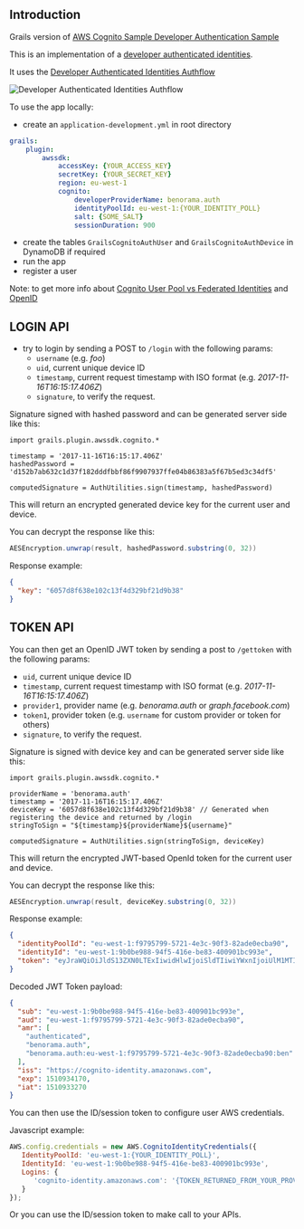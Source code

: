 ## Introduction

Grails version of [AWS Cognito Sample Developer Authentication Sample](https://github.com/awslabs/amazon-cognito-developer-authentication-sample)

This is an implementation of a [developer authenticated identities](https://docs.aws.amazon.com/cognito/latest/developerguide/developer-authenticated-identities.html).

It uses the [Developer Authenticated Identities Authflow](https://docs.aws.amazon.com/cognito/latest/developerguide/authentication-flow.html)

![Developer Authenticated Identities Authflow](https://docs.aws.amazon.com/cognito/latest/developerguide/images/amazon-cognito-dev-auth-enhanced-flow.png)

To use the app locally:
- create an `application-development.yml` in root directory

```yml
grails:
    plugin:
        awssdk:
            accessKey: {YOUR_ACCESS_KEY}
            secretKey: {YOUR_SECRET_KEY}
            region: eu-west-1
            cognito:
                developerProviderName: benorama.auth
                identityPoolId: eu-west-1:{YOUR_IDENTITY_POLL}
                salt: {SOME_SALT}
                sessionDuration: 900
```

- create the tables `GrailsCognitoAuthUser` and `GrailsCognitoAuthDevice` in DynamoDB if required
- run the app
- register a user

Note: to get more info about [Cognito User Pool vs Federated Identities](https://serverless-stack.com/chapters/cognito-user-pool-vs-identity-pool.html) and [OpenID](https://connect2id.com/learn/openid-connect)

## LOGIN API

- try to login by sending a POST to `/login` with the following params:
  - `username` (e.g. *foo*)
  - `uid`, current unique device ID
  - `timestamp`, current request timestamp with ISO format (e.g. *2017-11-16T16:15:17.406Z*)
  - `signature`, to verify the request.
  
Signature signed with hashed password and can be generated server side like this:

```
import grails.plugin.awssdk.cognito.*

timestamp = '2017-11-16T16:15:17.406Z'
hashedPassword = 'd152b7ab632c1d37f182dddfbbf86f9907937ffe04b86383a5f67b5ed3c34df5'

computedSignature = AuthUtilities.sign(timestamp, hashedPassword)
```  
  
This will return an encrypted generated device key for the current user and device.

You can decrypt the response like this:

```groovy
AESEncryption.unwrap(result, hashedPassword.substring(0, 32))
```

Response example:

```json
{
  "key": "6057d8f638e102c13f4d329bf21d9b38"
}
```

## TOKEN API

You can then get an OpenID JWT token by sending a post to `/gettoken` with the following params:
  - `uid`, current unique device ID
  - `timestamp`, current request timestamp with ISO format (e.g. *2017-11-16T16:15:17.406Z*)
  - `provider1`, provider name (e.g. *benorama.auth* or *graph.facebook.com*)
  - `token1`, provider token (e.g. `username` for custom provider or token for others) 
  - `signature`, to verify the request.
    
Signature is signed with device key and can be generated server side like this:

```
import grails.plugin.awssdk.cognito.*

providerName = 'benorama.auth'
timestamp = '2017-11-16T16:15:17.406Z'
deviceKey = '6057d8f638e102c13f4d329bf21d9b38' // Generated when registering the device and returned by /login
stringToSign = "${timestamp}${providerName}${username}"

computedSignature = AuthUtilities.sign(stringToSign, deviceKey)
```

This will return the encrypted JWT-based OpenId token for the current user and device.

You can decrypt the response like this:

```groovy
AESEncryption.unwrap(result, deviceKey.substring(0, 32))
```

Response example:

```json
{
  "identityPoolId": "eu-west-1:f9795799-5721-4e3c-90f3-82ade0ecba90",
  "identityId": "eu-west-1:9b0be988-94f5-416e-be83-400901bc993e",
  "token": "eyJraWQiOiJldS13ZXN0LTExIiwidHlwIjoiSldTIiwiYWxnIjoiUlM1MTIifQ.eyJzdWIiOiJldS13ZXN0LTE6OWIwYmU5ODgtOTRmNS00MTZlLWJlODMtNDAwOTAxYmM2NjJmIiwiYXVkIjoiZXUtd2VzdC0xOmY5Nzk1Nzk5LTU3MjEtNGUzYy05MGYzLTgyYWRlMGVjYmE5MCIsImFtciI6WyJhdXRoZW50aWNhdGVkIiwiYmVub3JhbWEuYXV0aCIsImJlbm9yYW1hLmF1dGg6ZXUtd2VzdC0xOmY5Nzk1Nzk5LTU3MjEtNGUzYy05MGYzLTgyYWRlMGVjYmE5MDpiZW4iXSwiaXNzIjoiaHR0cHM6Ly9jb2duaXRvLWlkZW50aXR5LmFtYXpvbmF3cy5jb20iLCJleHAiOjE1MTA5MzQxNzAsImlhdCI6MTUxMDkzMzI3MH0.iDYmDG7RC-61HmV_6SxEoufYHtEScYL7CB6Rymk26Xx8xIpV5CdFduj4wuOoB_vshYfUWfs6YgwVkDk8V1vZ-jTAoYu-9MRhanboPJF3ftbo3obqfHfhQUrSvDLgjBViLU2jYOc1aV2XxXdt7sPwf8CVFa5eAeTJRsoY37d0OBUTRI6enPyh0VydIcxWrGGDsc8rUqm2medyINSp3_hwdrf-eFxSxPXpGu_ExB5_tvvjovoMZx9oXGG9PfjTbZJiYPYAIP58-AaNoxxsAf6WAKNSNxHnhgDQiefF9OgV0qecemNxe5E_A80h0dJK5oIJuFbLLlR3JVsKyWrlyodUwg"
}
```

Decoded JWT Token payload:

```json
{
  "sub": "eu-west-1:9b0be988-94f5-416e-be83-400901bc993e",
  "aud": "eu-west-1:f9795799-5721-4e3c-90f3-82ade0ecba90",
  "amr": [
    "authenticated",
    "benorama.auth",
    "benorama.auth:eu-west-1:f9795799-5721-4e3c-90f3-82ade0ecba90:ben"
  ],
  "iss": "https://cognito-identity.amazonaws.com",
  "exp": 1510934170,
  "iat": 1510933270
}
```

You can then use the ID/session token to configure user AWS credentials.

Javascript example:

```javascript
AWS.config.credentials = new AWS.CognitoIdentityCredentials({
   IdentityPoolId: 'eu-west-1:{YOUR_IDENTITY_POLL}',
   IdentityId: 'eu-west-1:9b0be988-94f5-416e-be83-400901bc993e',
   Logins: {
      'cognito-identity.amazonaws.com': '{TOKEN_RETURNED_FROM_YOUR_PROVIDER}'
   }
});
```

Or you can use the ID/session token to make call to your APIs.
